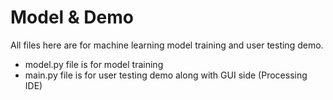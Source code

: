 # Model & Demo

All files here are for machine learning model training and user testing demo.

- model.py file is for model training
- main.py file is for user testing demo along with GUI side (Processing IDE)
